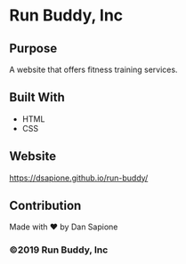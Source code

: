 # Run Buddy, Inc

## Purpose

A website that offers fitness training services.

## Built With

* HTML
* CSS

## Website

<https://dsapione.github.io/run-buddy/>

## Contribution

Made with ❤️ by Dan Sapione

### ©️2019 Run Buddy, Inc
